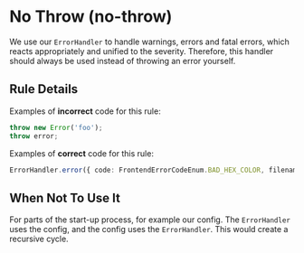 # No Throw (no-throw)

We use our `ErrorHandler` to handle warnings, errors and fatal errors,
which reacts appropriately and unified to the severity.
Therefore, this handler should always be used instead of throwing an error yourself.

## Rule Details

Examples of **incorrect** code for this rule:

```ts
throw new Error('foo');
throw error;
```

Examples of **correct** code for this rule:

```ts
ErrorHandler.error({ code: FrontendErrorCodeEnum.BAD_HEX_COLOR, filename: 'ColorUtil.ts' });
```

## When Not To Use It

For parts of the start-up process, for example our config.
The `ErrorHandler` uses the config, and the config uses the `ErrorHandler`.
This would create a recursive cycle.
